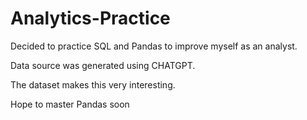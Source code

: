 # Analytics-Practice

Decided to practice SQL and Pandas to improve myself as an analyst.

Data source was generated using CHATGPT.

The dataset makes this very interesting. 

Hope to master Pandas soon
